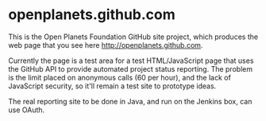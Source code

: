 openplanets.github.com
======================

This is the Open Planets Foundation GitHub site project, which produces the web
page that you see here http://openplanets.github.com.

Currently the page is a test area for a test HTML/JavaScript page that uses the
GitHub API to provide automated project status reporting.  The problem is the
limit placed on anonymous calls (60 per hour), and the lack of JavaScript
security, so it'll remain a test site to prototype ideas.

The real reporting site to be done in Java, and run on the Jenkins box, can use
OAuth. 